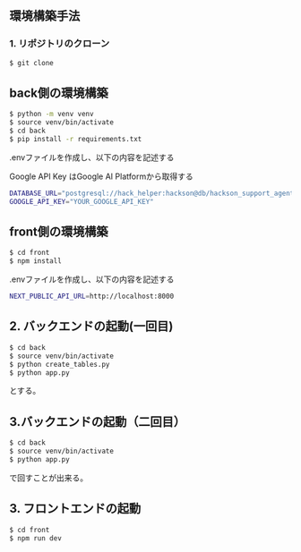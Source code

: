 ## 環境構築手法

### 1. リポジトリのクローン
```bash
$ git clone
```

## back側の環境構築

```bash
$ python -m venv venv
$ source venv/bin/activate
$ cd back
$ pip install -r requirements.txt
```

.envファイルを作成し、以下の内容を記述する

Google API Key はGoogle AI Platformから取得する
```bash
DATABASE_URL="postgresql://hack_helper:hackson@db/hackson_support_agent"
GOOGLE_API_KEY="YOUR_GOOGLE_API_KEY"

```
## front側の環境構築

```bash
$ cd front
$ npm install
```

.envファイルを作成し、以下の内容を記述する
```bash
NEXT_PUBLIC_API_URL=http://localhost:8000
```



## 2. バックエンドの起動(一回目)
```bash
$ cd back
$ source venv/bin/activate
$ python create_tables.py
$ python app.py
```
とする。


## 3.バックエンドの起動（二回目）
```bash
$ cd back
$ source venv/bin/activate
$ python app.py
```
で回すことが出来る。

## 3. フロントエンドの起動
```bash
$ cd front
$ npm run dev
```

